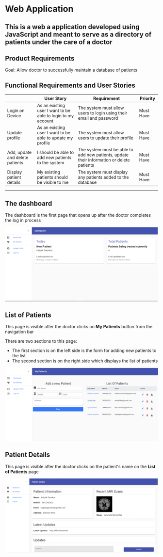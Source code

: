 # Web Application

## This is a web a application developed using JavaScript and meant to serve as a directory of patients under the care of a doctor

## Product Requirements

Goal: Allow doctor to successfully maintain a database of patients

## Functional Requirements and User Stories

|  | User Story | Requirement |Priority|
|---|---|---|---|
|Login on Device|As an existing user I want to be able to login to my account|The system must allow users to login using their email and password|Must Have|
|Update profile|As an existing user I want to be able to update my profile|The system must allow users to update their profile|Must Have|
|Add, update and delete patients|I should be able to add new patients to the system|The system must be able to add new patients, update their information or delete patients|Must Have|
|Display patient details|My existing patients should be visible to me|The system must display any patients added to the database|Must Have|

---

## The dashboard

The dashboard is the first page that opens up after the doctor completes the log in process

![alt text](https://github.com/KalpakGaonkar/patient-management-system/blob/main/Screenshots/Screen%20Shot%202022-04-22%20at%209.59.53%20AM.png)

## List of Patients

This page is visible after the doctor clicks on **My Patients** button from the navigation bar

There are two sections to this page:

- The first section is on the left side is the form for adding new patients to the list
- The second section is on the right side which displays the list of patients

![alt text](https://github.com/KalpakGaonkar/patient-management-system/blob/main/Screenshots/Screen%20Shot%202022-04-22%20at%2010.00.19%20AM.png)

## Patient Details

This page is visible after the doctor clicks on the patient's name on the **List of Patients** page

![alt text](https://github.com/KalpakGaonkar/patient-management-system/blob/main/Screenshots/Screen%20Shot%202022-04-22%20at%2010.00.37%20AM.png)
